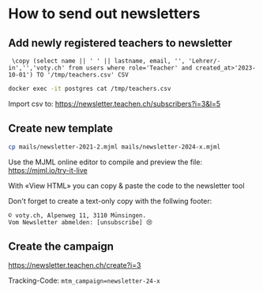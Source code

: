 # How to send out newsletters

## Add newly registered teachers to newsletter

```psql
 \copy (select name || ' ' || lastname, email, '', 'Lehrer/-in','','voty.ch' from users where role='Teacher' and created_at>'2023-10-01') TO '/tmp/teachers.csv' CSV
```

```sh
docker exec -it postgres cat /tmp/teachers.csv
```

Import csv to: https://newsletter.teachen.ch/subscribers?i=3&l=5

## Create new template

```sh
cp mails/newsletter-2021-2.mjml mails/newsletter-2024-x.mjml
```

Use the MJML online editor to compile and preview the file:
https://mjml.io/try-it-live

With «View HTML» you can copy & paste the code to the newsletter tool

Don't forget to create a text-only copy with the follwing footer:

```
© voty.ch, Alpenweg 11, 3110 Münsingen.
Vom Newsletter abmelden: [unsubscribe] 😢
```

## Create the campaign

https://newsletter.teachen.ch/create?i=3

Tracking-Code: `mtm_campaign=newsletter-24-x`
